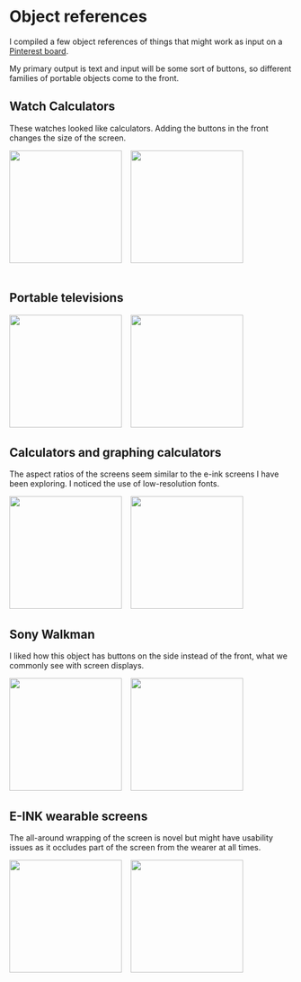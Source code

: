 # Object references

I compiled a few object references of things that might work as input on a [Pinterest board](https://pin.it/6gUmZkQ). 

My primary output is text and input will be some sort of buttons, so different families of portable objects come to the front.



## Watch Calculators
These watches looked like calculators. Adding the buttons in the front changes the size of the screen.

<img src="https://i.pinimg.com/564x/c2/63/8e/c2638e1d999b0bb4fe54732cbc045005.jpg" style="float:left;" width="200"/>
   
<img src="https://i.pinimg.com/564x/c0/6b/0a/c06b0acf382a932dc894341208117457.jpg" width="200"/>
<br>  

## Portable televisions

<img src="https://i.pinimg.com/564x/95/59/99/95599979316c50ab38bb4a121cfeb720.jpg" style="float:left;" width="200"/>
   
<img src="https://i.pinimg.com/564x/cf/d1/45/cfd1454cbf4ffe9df0d8f02e7a27bd2c.jpg" width="200">
<br>

## Calculators and graphing calculators
The aspect ratios of the screens seem similar to the e-ink screens I have been exploring. I noticed the use of low-resolution fonts.

<img src="https://i.pinimg.com/564x/7e/d4/ba/7ed4ba6a17fe187f4a96c13db2511f9c.jpg" width="200" style="float:left;"/>
   
<img src="https://i.pinimg.com/564x/66/cd/56/66cd56a42457bfd01519334c33c47204.jpg" width="200"/>

## Sony Walkman
I liked how this object has buttons on the side instead of the front, what we commonly see with screen displays.

<img src="https://media.wired.com/photos/5933981a283bfc394dcc0232/master/pass/4d06def22512d6b950778f1cb315a836-origpng.jpeg" style="float:left;" width="200"/>
   
<img src="https://i.pinimg.com/564x/62/ee/fe/62eefe2f2eff9b4d2267db2ce8159dcc.jpg" width="200"/>
<div style="clear:both;"></div>

## E-INK wearable screens 
The all-around wrapping of the screen is novel but might have usability issues as it occludes part of the screen from the wearer at all times.

<img src="https://i.pinimg.com/564x/46/7e/80/467e80246f594a377a2a91e8991ba762.jpg" width="200" style="float:left;"/>
   
<img src="https://i.pinimg.com/564x/97/1f/34/971f341a15bd5040b6c3cd32856e92f4.jpg" width="200"/>